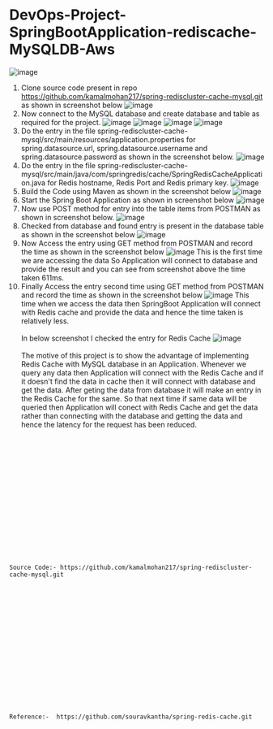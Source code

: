 # DevOps-Project-SpringBootApplication-rediscache-MySQLDB-Aws
![image](https://github.com/kamalmohan217/DevOps-Project-SpringBootApplication-rediscache-MySQLDB-Aws/assets/128888356/ec8c4201-5bb5-42c7-9996-f740eed7371c)
1. Clone source code present in repo https://github.com/kamalmohan217/spring-rediscluster-cache-mysql.git as shown in screenshot below
![image](https://github.com/kamalmohan217/DevOps-Project-SpringBootApplication-rediscache-MySQLDB-Aws/assets/128888356/10bbff8d-19f1-44a5-876e-6b62b2c0a3f0)
2. Now connect to the MySQL database and create database and table as required for the project.
![image](https://github.com/kamalmohan217/DevOps-Project-SpringBootApplication-rediscache-MySQLDB-Aws/assets/128888356/c943c9b0-8b3e-4dac-bb43-cdb390da20b3)
![image](https://github.com/kamalmohan217/DevOps-Project-SpringBootApplication-rediscache-MySQLDB-Aws/assets/128888356/cdc2b46f-5324-41c1-9161-335b24bec182)
![image](https://github.com/kamalmohan217/DevOps-Project-SpringBootApplication-rediscache-MySQLDB-Aws/assets/128888356/0b772992-59af-400e-89fb-b69c264cae1c)
![image](https://github.com/kamalmohan217/DevOps-Project-SpringBootApplication-rediscache-MySQLDB-Aws/assets/128888356/01e61729-e239-42ea-9836-382f51eb9164)
3. Do the entry in the file spring-rediscluster-cache-mysql/src/main/resources/application.properties for spring.datasource.url, spring.datasource.username and spring.datasource.password as shown in the screenshot below.
![image](https://github.com/kamalmohan217/DevOps-Project-SpringBootApplication-rediscache-MySQLDB-Aws/assets/128888356/d4b841a4-145a-4922-8f52-c14298d60a6b)
4. Do the entry in the file spring-rediscluster-cache-mysql/src/main/java/com/springredis/cache/SpringRedisCacheApplication.java for Redis hostname, Redis Port and Redis primary key.
![image](https://github.com/kamalmohan217/DevOps-Project-SpringBootApplication-rediscache-MySQLDB-Aws/assets/128888356/36faceaa-e81a-492d-9c61-975234b816bd)
5. Build the Code using Maven as shown in the screenshot below
![image](https://github.com/kamalmohan217/DevOps-Project-SpringBootApplication-rediscache-MySQLDB-Aws/assets/128888356/3beb582d-7e3d-46ac-aa4a-050e8f27befe)
6. Start the Spring Boot Application as shown in screenshot below
![image](https://github.com/kamalmohan217/DevOps-Project-SpringBootApplication-rediscache-MySQLDB-Aws/assets/128888356/72af560b-bf05-4469-99d7-eafbd0243772)
7. Now use POST method for entry into the table items from POSTMAN as shown in screenshot below.
![image](https://github.com/kamalmohan217/DevOps-Project-SpringBootApplication-rediscache-MySQLDB-Aws/assets/128888356/59f579d1-6bad-4797-b34b-3c82c0a9c0b3)
8. Checked from database and found entry is present in the database table as shown in the screenshot below
![image](https://github.com/kamalmohan217/DevOps-Project-SpringBootApplication-rediscache-MySQLDB-Aws/assets/128888356/54a46bf9-49d4-4743-bf84-15371ec41953)
9. Now Access the entry using GET method from POSTMAN and record the time as shown in the screenshot below
![image](https://github.com/kamalmohan217/DevOps-Project-SpringBootApplication-rediscache-MySQLDB-Aws/assets/128888356/944aaa29-ef37-478b-9a92-359ff5c4480d)
This is the first time we are accessing the data So Application will connect to database and provide the result and you can see from screenshot above the time taken 611ms.
10. Finally Access the entry second time using GET method from POSTMAN and record the time as shown in the screenshot below
![image](https://github.com/kamalmohan217/DevOps-Project-SpringBootApplication-rediscache-MySQLDB-Aws/assets/128888356/286b231e-4123-40f0-ac7d-77da9369ea7c)
This time when we access the data then SpringBoot Application will connect with Redis cache and provide the data and hence the time taken is relatively less.
<br><br/>
In below screenshot I checked the entry for Redis Cache
![image](https://github.com/kamalmohan217/DevOps-Project-SpringBootApplication-rediscache-MySQLDB-Aws/assets/128888356/de97b283-88b5-40ca-ae10-6bfd24ed1fb6)
<br><br/>
The motive of this project is to show the advantage of implementing Redis Cache with MySQL database in an Application. Whenever we query any data then Application will connect with the Redis Cache and if it doesn't find the data in cache then it will connect with database and get the data. After geting the data from database it will make an entry in the Redis Cache for the same. So that next time if same data will be queried then Application will conect with Redis Cache and get the data rather than connecting with the database and getting the data and hence the latency for the request has been reduced.

<br><br/>
<br><br/>
<br><br/>
<br><br/>
<br><br/>
<br><br/>
<br><br/>
```
Source Code:- https://github.com/kamalmohan217/spring-rediscluster-cache-mysql.git
```
<br><br/>
<br><br/>
<br><br/>
<br><br/>
<br><br/>
<br><br/>
<br><br/>
```
Reference:-  https://github.com/souravkantha/spring-redis-cache.git
```
